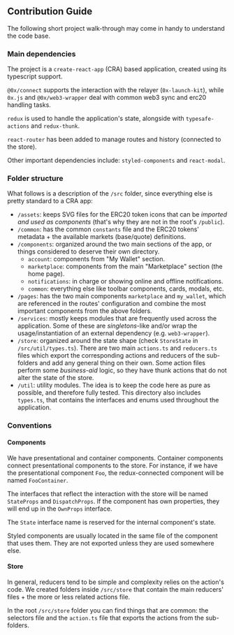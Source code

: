 ## Contribution Guide

The following short project walk-through may come in handy to understand the code base.

### Main dependencies

The project is a `create-react-app` (CRA) based application, created using its typescript support.

`@0x/connect` supports the interaction with the relayer (`0x-launch-kit`), while `0x.js` and `@0x/web3-wrapper` deal with common web3 sync and erc20 handling tasks.

`redux` is used to handle the application's state, alongside with `typesafe-actions` and `redux-thunk`.

`react-router` has been added to manage routes and history (connected to the store).

Other important dependencies include: `styled-components` and `react-modal`.

### Folder structure

What follows is a description of the `/src` folder, since everything else is pretty standard to a CRA app:

-   `/assets`: keeps SVG files for the ERC20 token icons that can be _imported and used as components_ (that's why they are not in the root's `/public`).
-   `/common`: has the common `constants` file and the ERC20 tokens' metadata + the available markets (base/quote) definitions.
-   `/components`: organized around the two main sections of the app, or things considered to deserve their own directory.
    -   `account`: components from "My Wallet" section.
    -   `marketplace`: components from the main "Marketplace" section (the home page).
    -   `notifications`: in charge or showing online and offline notifications.
    -   `common`: everything else like toolbar components, cards, modals, etc.
-   `/pages`: has the two main components `marketplace` and `my_wallet`, which are referenced in the routes' configuration and combine the most important components from the above folders.
-   `/services`: mostly keeps modules that are frequently used across the application. Some of these are _singletons_-like and/or wrap the usage/instantiation of an external dependency (e.g. `web3-wrapper`).
-   `/store`: organized around the state shape (check `StoreState` in `/src/util/types.ts`). There are two main `actions.ts` and `reducers.ts` files which export the corresponding actions and reducers of the sub-folders and add any general thing on their own. Some action files perform some _business-aid_ logic, so they have thunk actions that do not alter the state of the store.
-   `/util`: utility modules. The idea is to keep the code here as pure as possible, and therefore fully tested. This directory also includes `types.ts`, that contains the interfaces and enums used throughout the application.

### Conventions

#### Components

We have presentational and container components. Container components connect presentational components to the store. For instance, if we have the presentational component `Foo`, the redux-connected component will be named `FooContainer`.

The interfaces that reflect the interaction with the store will be named `StateProps` and `DispatchProps`. If the component has own properties, they will end up in the `OwnProps` interface.

The `State` interface name is reserved for the internal component's state.

Styled components are usually located in the same file of the component that uses them. They are not exported unless they are used somewhere else.

#### Store

In general, reducers tend to be simple and complexity relies on the action's code. We created folders inside `/src/store` that contain the main reducers' files + the more or less related actions file.

In the root `/src/store` folder you can find things that are common: the selectors file and the `action.ts` file that exports the actions from the sub-folders.
